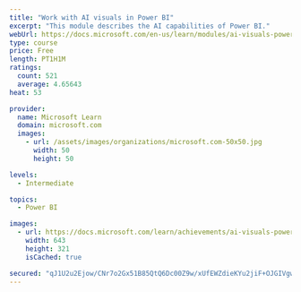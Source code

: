 ```yaml
---
title: "Work with AI visuals in Power BI"
excerpt: "This module describes the AI capabilities of Power BI."
webUrl: https://docs.microsoft.com/en-us/learn/modules/ai-visuals-power-bi/
type: course
price: Free
length: PT1H1M
ratings:
  count: 521
  average: 4.65643
heat: 53

provider:
  name: Microsoft Learn
  domain: microsoft.com
  images:
    - url: /assets/images/organizations/microsoft.com-50x50.jpg
      width: 50
      height: 50

levels:
  - Intermediate

topics:
  - Power BI

images:
  - url: https://docs.microsoft.com/learn/achievements/ai-visuals-power-bi-social.png
    width: 643
    height: 321
    isCached: true

secured: "qJ1U2u2Ejow/CNr7o2Gx51B85QtQ6Dc00Z9w/xUfEWZdieKYu2jiF+OJGIVgwOfGUwg6tRy56Zvkc7MOjJOyEaVJDeZwswgY/4yyAER3WKTu2ZOSHt7+6H+b5CK5JTqgtf4qYivPSVNsF0L4QjnXi+uDg0y5UrvtzKUx/KNmAOAvzJWB2XabSTabLiz9kFKnrM1b3nN2GL2M1JH4aorE0UxOQiXz81gkNZ67kvhWo3uwV5qofhCKotZxokoFA0rxxL8BRQRMnvrliJm0K/bikKBYL2HMQbeFKzuBPY73jnBxll063uW1R/LouPDLh+lXQ9Z3xIcbK7NA3ueeUzqfqyLn6MH/tDYaxQsxrbYF32UKXBjI/r2NtgpPU1EKyh/uJoOpY5gCYffiEPWqULSg7xC/Dm5Eu8+TZCkvfhfhYmY=;ltFRc8AUK7IWSrp5n/LxRw=="
---
```


